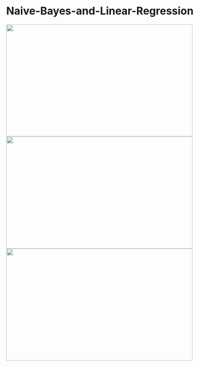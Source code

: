 # Naive-Bayes-and-Linear-Regression
<img height="300" width="500" src="https://user-images.githubusercontent.com/16629900/46819814-4d1fbe00-cd4a-11e8-87dd-d42269c9415e.png" /><br>
<img height="300" width="500" src="https://user-images.githubusercontent.com/16629900/46819816-4f821800-cd4a-11e8-8310-c580770b122c.png" /><br>
<img height="300" width="500" src="https://user-images.githubusercontent.com/16629900/46819819-514bdb80-cd4a-11e8-8fef-e2c96b5144a9.png" /><br>
